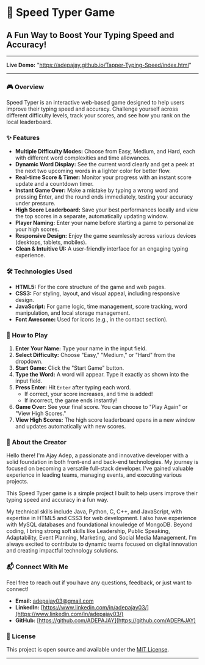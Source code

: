 # 🚀 Speed Typer Game

## A Fun Way to Boost Your Typing Speed and Accuracy!

---

**Live Demo:** "https://adepajay.github.io/Tapper-Typing-Speed/index.html"


---

### 🎮 Overview

Speed Typer is an interactive web-based game designed to help users improve their typing speed and accuracy. Challenge yourself across different difficulty levels, track your scores, and see how you rank on the local leaderboard.

### ✨ Features

* **Multiple Difficulty Modes:** Choose from Easy, Medium, and Hard, each with different word complexities and time allowances.
* **Dynamic Word Display:** See the current word clearly and get a peek at the next two upcoming words in a lighter color for better flow.
* **Real-time Score & Timer:** Monitor your progress with an instant score update and a countdown timer.
* **Instant Game Over:** Make a mistake by typing a wrong word and pressing Enter, and the round ends immediately, testing your accuracy under pressure.
* **High Score Leaderboard:** Save your best performances locally and view the top scores in a separate, automatically updating window.
* **Player Naming:** Enter your name before starting a game to personalize your high scores.
* **Responsive Design:** Enjoy the game seamlessly across various devices (desktops, tablets, mobiles).
* **Clean & Intuitive UI:** A user-friendly interface for an engaging typing experience.

### 🛠️ Technologies Used

* **HTML5:** For the core structure of the game and web pages.
* **CSS3:** For styling, layout, and visual appeal, including responsive design.
* **JavaScript:** For game logic, time management, score tracking, word manipulation, and local storage management.
* **Font Awesome:** Used for icons (e.g., in the contact section).

### 🚀 How to Play

1.  **Enter Your Name:** Type your name in the input field.
2.  **Select Difficulty:** Choose "Easy," "Medium," or "Hard" from the dropdown.
3.  **Start Game:** Click the "Start Game" button.
4.  **Type the Word:** A word will appear. Type it exactly as shown into the input field.
5.  **Press Enter:** Hit `Enter` after typing each word.
    * If correct, your score increases, and time is added!
    * If incorrect, the game ends instantly!
6.  **Game Over:** See your final score. You can choose to "Play Again" or "View High Scores."
7.  **View High Scores:** The high score leaderboard opens in a new window and updates automatically with new scores.

### 👤 About the Creator

Hello there! I'm Ajay Adep, a passionate and innovative developer with a solid foundation in both front-end and back-end technologies. My journey is focused on becoming a versatile full-stack developer. I've gained valuable experience in leading teams, managing events, and executing various projects.

This Speed Typer game is a simple project I built to help users improve their typing speed and accuracy in a fun way.

My technical skills include Java, Python, C, C++, and JavaScript, with expertise in HTML5 and CSS3 for web development. I also have experience with MySQL databases and foundational knowledge of MongoDB. Beyond coding, I bring strong soft skills like Leadership, Public Speaking, Adaptability, Event Planning, Marketing, and Social Media Management. I'm always excited to contribute to dynamic teams focused on digital innovation and creating impactful technology solutions.

### 📬 Connect With Me

Feel free to reach out if you have any questions, feedback, or just want to connect!

* **Email:** adepajay03@gmail.com
* **LinkedIn:** [https://www.linkedin.com/in/adepajay03/](https://www.linkedin.com/in/adepajay03/)
* **GitHub:** [https://github.com/ADEPAJAY](https://github.com/ADEPAJAY)

### 📝 License

This project is open source and available under the [MIT License](https://opensource.org/licenses/MIT).


---
